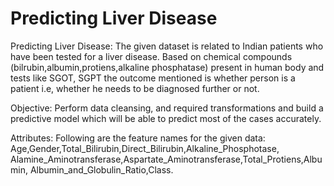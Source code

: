 # Predicting Liver Disease

Predicting Liver Disease:
The given dataset is related to Indian patients who have been tested for a liver disease. Based on chemical compounds (bilrubin,albumin,protiens,alkaline phosphatase) present in human body and tests like SGOT, SGPT the outcome mentioned is whether person is a patient i.e, whether he needs to be diagnosed further or not.

Objective:
Perform data cleansing, and required transformations and build a predictive model which will be able to predict most of the cases accurately.

Attributes:
Following are the feature names for the given data: Age,Gender,Total_Bilirubin,Direct_Bilirubin,Alkaline_Phosphotase, Alamine_Aminotransferase,Aspartate_Aminotransferase,Total_Protiens,Albumin, Albumin_and_Globulin_Ratio,Class.
